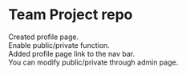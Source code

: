 # Team Project repo



Created profile page.\
Enable public/private function.\
Added profile page link to the nav bar.\
You can modify public/private through admin page.
